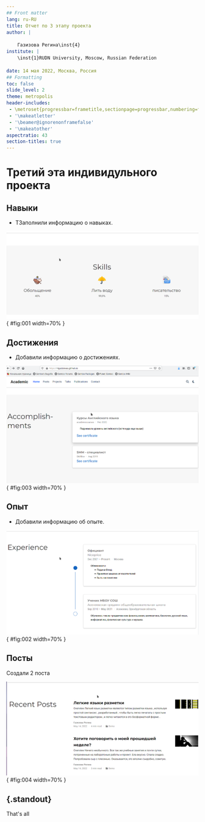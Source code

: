 ```yaml
---
## Front matter
lang: ru-RU
title: Отчет по 3 этапу проекта
author: |
	
	Газизова Регина\inst{4}
institute: |
	\inst{1}RUDN University, Moscow, Russian Federation
	
date: 14 мая 2022, Москва, Россия
## Formatting
toc: false
slide_level: 2
theme: metropolis
header-includes: 
 - \metroset{progressbar=frametitle,sectionpage=progressbar,numbering=fraction}
 - '\makeatletter'
 - '\beamer@ignorenonframefalse'
 - '\makeatother'
aspectratio: 43
section-titles: true
---
```


# Третий эта индивидульного проекта

## Навыки

- ТЗаполнили информацию о навыках.

![Навыки](image/1.png){ #fig:001 width=70% }

## Достижения

- Добавили информацию о достижениях.

![Достижения](image/3.png){ #fig:003 width=70% }

## Опыт

- Добавили информацию об опыте.

![Опыт](image/2.png){ #fig:002 width=70% }

## Посты

Создали 2 поста

![Посты](image/4.png){ #fig:004 width=70% }


## {.standout}

That's all
